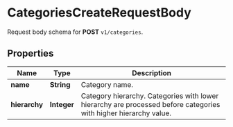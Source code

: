 

# CategoriesCreateRequestBody

Request body schema for **POST** `v1/categories`.

## Properties

| Name | Type | Description |
|------------ | ------------- | ------------- |
|**name** | **String** | Category name. |
|**hierarchy** | **Integer** | Category hierarchy. Categories with lower hierarchy are processed before categories with higher hierarchy value. |



